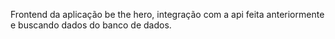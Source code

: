 Frontend da aplicação be the hero, integração com a api feita anteriormente e buscando dados do banco de dados.
